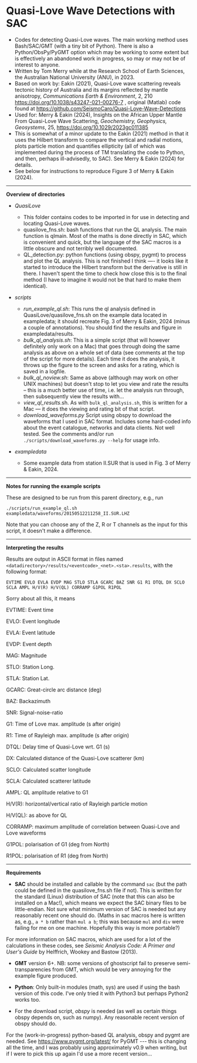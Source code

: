 # Quasi-Love Wave Detections with SAC
- Codes for detecting Quasi-Love waves. The main working method uses Bash/SAC/GMT (with a tiny bit of Python). There is also a Python/ObsPy/PyGMT option which may be working to some extent but is effectively an abandoned work in progress, so may or may not be of interest to anyone.
- Written by Tom Merry while at the Research School of Earth Sciences, the Australian National University (ANU), in 2023.
- Based on work by: Eakin (2021), Quasi-Love wave scattering reveals tectonic history of Australia and its margins reflected by mantle anisotropy, _Communications Earth & Environment_, 2, 210 https://doi.org/10.1038/s43247-021-00276-7 , original (Matlab) code found at https://github.com/SeismoCaro/Quasi-Love-Wave-Detections
- Used for: Merry & Eakin (2024), Insights on the African Upper Mantle From Quasi-Love Wave Scattering, _Geochemistry, Geophysics, Geosystems_, 25, https://doi.org/10.1029/2023gc011385 
- This is somewhat of a minor update to the Eakin (2021) method in that it uses the Hilbert transform to compare the vertical and radial motions, plots particle motion and quantifies ellipticity (all of which was implemented during the process of TM translating the code to Python, and then, perhaps ill-advisedly, to SAC). See Merry & Eakin (2024) for details.
- See below for instructions to reproduce Figure 3 of Merry & Eakin (2024).

***

**Overview of directories**

- *QuasiLove*
  - This folder contains codes to be imported in for use in detecting and locating Quasi-Love waves.
  - quasilove_fns.sh: bash functions that run the QL analysis. The main function is qlmain. Most of the maths is done directly in SAC, which is convenient and quick, but the language of the SAC macros is a little obscure and not terribly well documented. 
  - QL_detection.py: python functions (using obspy, pygmt) to process and plot the QL analysis. This is not finished I think —- it looks like it started to introduce the Hilbert transform but the derivative is still in there. I haven't spent the time to check how close this is to the final method (I have to imagine it would not be that hard to make them identical).

- *scripts*
  - *run_example_ql.sh*: This runs the ql analysis defined in QuasiLove/quasilove_fns.sh on the example data located in exampledata; it should recreate Fig. 3 of Merry & Eakin, 2024 (minus a couple of annotations). You should find the results and figure in exampledata/results.
  - *bulk_ql_analysis.sh*: This is a simple script (that will however definitely only work on a Mac) that goes through doing the same analysis as above on a whole set of data (see comments at the top of the script for more details). Each time it does the analysis, it throws up the figure to the screen and asks for a rating, which is saved in a logfile.
  - *bulk_ql_noview.sh*: Same as above (although may work on other UNIX machines) but doesn't stop to let you view and rate the results – this is a much better use of time, i.e. let the analysis run through, then subsequently view the results with...
  - *view_ql_results*.sh. As with ```bulk_ql_analysis.sh```, this is written for a Mac — it does the viewing and rating bit of that script.
  - *download_waveforms.py* Script using obspy to download the waveforms that I used in SAC format. Includes some hard-coded info about the event catalogue, networks and data clients. Not well tested. See the comments and/or run ```./scripts/download_waveforms.py --help``` for usage info.

- *exampledata*
  - Some example data from station II.SUR that is used in Fig. 3 of Merry & Eakin, 2024.

***

**Notes for running the example scripts**

These are designed to be run from this parent directory, e.g., run 

```./scripts/run_example_ql.sh exampledata/waveforms/20150512211258_II.SUR.LHZ```

Note that you can choose any of the Z, R or T channels as the input for this script, it doesn't make a difference.

***

**Interpreting the results**

Results are output in ASCII format in files named ```<datadirectory>/results/<eventcode>_<net>.<sta>.results```, with the following format:

```EVTIME EVLO EVLA EVDP MAG STLO STLA GCARC BAZ SNR G1 R1 DTQL DX SCLO SCLA AMPL H/V(R) H/V(QL) CORRAMP G1POL R1POL```

Sorry about all this, it means

EVTIME: Event time 

EVLO: Event longitude 

EVLA: Event latitude 

EVDP: Event depth 

MAG: Magnitude 

STLO: Station Long. 

STLA: Station Lat. 

GCARC: Great-circle arc distance (deg) 

BAZ: Backazimuth 

SNR: Signal-noise-ratio 

G1: Time of Love max. amplitude (s after origin)

R1: Time of Rayleigh max. amplitude (s after origin)

DTQL: Delay time of Quasi-Love wrt. G1 (s)

DX: Calculated distance of the Quasi-Love scatterer (km)

SCLO: Calculated scatter longitude

SCLA: Calculated scatterer latitude

AMPL: QL amplitude relative to G1

H/V(R): horizontal/vertical ratio of Rayleigh particle motion

H/V(QL): as above for QL

CORRAMP: maximum amplitude of correlation between Quasi-Love and Love waveforms

G1POL: polarisation of G1 (deg from North)

R1POL: polarisation of R1 (deg from North)


***

**Requirements**

-  **SAC** should be installed and callable by the command ```sac``` (but the path could be defined in the quasilove_fns.sh file if not). This is written for the standard (Linux) distribution of SAC (note that this can also be installed on a Mac!), which means we expect the SAC binary files to be little-endian. Not sure what minimum version of SAC is needed but any reasonably recent one should do. (Maths in sac macros here is written as, e.g., ```a * b``` rather than ```mul a b```; this was because ```mul``` and ```div``` were failing for me on one machine. Hopefully this way is more portable?)

  For more information on SAC macros, which are used for a lot of the calculations in these codes, see _Seismic Analysis Code: A Primer and User's Guide_ by Helffrich, Wookey and Bastow (2013).

-  **GMT** version 6+. NB: some versions of ghostscript fail to preserve semi-transparencies from GMT, which would be very annoying for the example figure produced.

-  **Python**: Only built-in modules (math, sys) are used if using the bash version of this code. I've only tried it with Python3 but perhaps Python2 works too.

-  For the download script, *obspy* is needed (as well as certain things obspy depends on, such as numpy). Any reasonable recent version of obspy should do.

For the (work-in-progress) python-based QL analysis, obspy and pygmt are needed. See https://www.pygmt.org/latest/ for PyGMT --- this is changing all the time, and I was probably using approximately v0.9 when writing, but if I were to pick this up again I'd use a more recent version...
